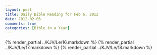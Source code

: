 ```yaml
---
layout: post
title: Daily Bible Reading for Feb 6, 2012
date: 2012-02-06
comments: true
categories: [Bible in a Year]
---
```

{% render_partial ../KJV/Le/16.markdown %}
{% render_partial ../KJV/Le/17.markdown %}
{% render_partial ../KJV/Le/18.markdown %}

